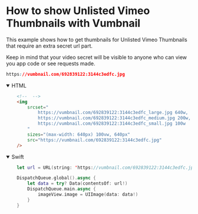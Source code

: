 # How to show Unlisted Vimeo Thumbnails with Vumbnail

This example shows how to get thumbnails for Unlisted Vimeo Thumbnails that require an extra secret url part.

Keep in mind that your video secret will be visible to anyone who can view you app code or see requests made.

```css
https://vumbnail.com/692839122:3144c3edfc.jpg
```

<details open>
    <summary>HTML</summary>

```html
    <!--  -->
    <img 
        srcset="
            https://vumbnail.com/692839122:3144c3edfc_large.jpg 640w, 
            https://vumbnail.com/692839122:3144c3edfc_medium.jpg 200w, 
            https://vumbnail.com/692839122:3144c3edfc_small.jpg 100w
        " 
        sizes="(max-width: 640px) 100vw, 640px" 
        src="https://vumbnail.com/692839122:3144c3edfc.jpg" 
    />
```

</details>
<details open>
    <summary>Swift</summary>

```swift
    let url = URL(string: 'https://vumbnail.com/692839122:3144c3edfc.jpg')

    DispatchQueue.global().async {
        let data = try? Data(contentsOf: url!)
        DispatchQueue.main.async {
            imageView.image = UIImage(data: data!)
        }
    }
```

</details>
